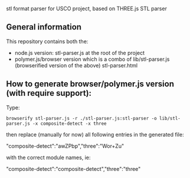 stl format parser for USCO project, based on THREE.js STL parser


General information
-------------------
This repository contains both the:
- node.js version:
stl-parser.js at the root of the project
- polymer.js/browser version which is a combo of
lib/stl-parser.js (browserified version of the above)
stl-parser.html


How to generate browser/polymer.js version (with require support):
------------------------------------------------------------------
Type: 

    browserify stl-parser.js -r ./stl-parser.js:stl-parser -o lib/stl-parser.js -x composite-detect -x three

then replace (manually for now) all following entries in the generated file:

  "composite-detect":"awZPbp","three":"Wor+Zu"

with the correct module names, ie:

   "composite-detect":"composite-detect","three":"three"
